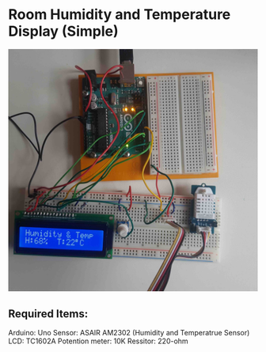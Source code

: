 # Room Humidity and Temperature Display (Simple)

![Screenshot](screenshot.png)

Required Items:
----------------------
Arduino: Uno
Sensor: ASAIR AM2302 (Humidity and Temperatrue Sensor)
LCD: TC1602A 
Potention meter: 10K
Ressitor: 220-ohm
